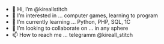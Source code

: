- 👋 Hi, I’m @kireallstitch
- 👀 I’m interested in ... computer games, learning to program
- 🌱 I’m currently learning ... Python, PHP, SQL, 1C
- 💞️ I’m looking to collaborate on ... in any sphere
- 📫 How to reach me ... telegramm @kireall_stitch
